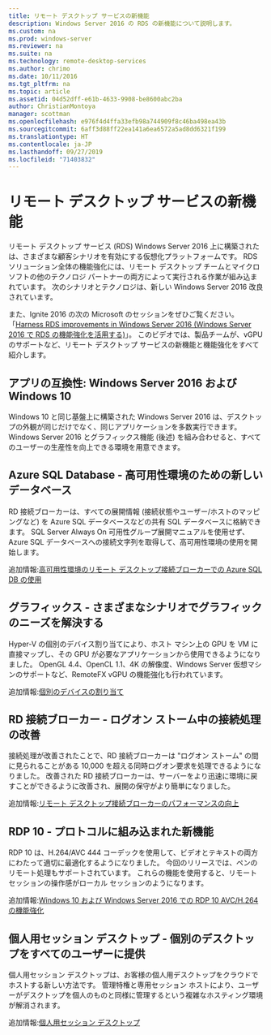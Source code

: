 ```yaml
---
title: リモート デスクトップ サービスの新機能
description: Windows Server 2016 の RDS の新機能について説明します。
ms.custom: na
ms.prod: windows-server
ms.reviewer: na
ms.suite: na
ms.technology: remote-desktop-services
ms.author: chrimo
ms.date: 10/11/2016
ms.tgt_pltfrm: na
ms.topic: article
ms.assetid: 04d52dff-e61b-4633-9908-be8600abc2ba
author: ChristianMontoya
manager: scottman
ms.openlocfilehash: e976f4d4ffa33efb98a744909f8c46ba498ea43b
ms.sourcegitcommit: 6aff3d88ff22ea141a6ea6572a5ad8dd6321f199
ms.translationtype: HT
ms.contentlocale: ja-JP
ms.lasthandoff: 09/27/2019
ms.locfileid: "71403832"
---
```

# <a name="whats-new-in-remote-desktop-services"></a>リモート デスクトップ サービスの新機能

リモート デスクトップ サービス (RDS) Windows Server 2016 上に構築されたは、さまざまな顧客シナリオを有効にする仮想化プラットフォームです。 RDS ソリューション全体の機能強化には、リモート デスクトップ チームとマイクロソフトの他のテクノロジ パートナーの両方によって実行される作業が組み込まれています。 次のシナリオとテクノロジは、新しい Windows Server 2016 改良されています。

また、Ignite 2016 の次の Microsoft のセッションをぜひご覧ください。「[Harness RDS improvements in Windows Server 2016 (Windows Server 2016 で RDS の機能強化を活用する)](https://channel9.msdn.com/Events/Ignite/2016/BRK3098)」。 このビデオでは、製品チームが、vGPU のサポートなど、リモート デスクトップ サービスの新機能と機能強化をすべて紹介します。 

## <a name="app-compatibility---windows-server-2016-and-windows-10"></a>アプリの互換性: Windows Server 2016 および Windows 10
Windows 10 と同じ基盤上に構築された Windows Server 2016 は、デスクトップの外観が同じだけでなく、同じアプリケーションを多数実行できます。 Windows Server 2016 とグラフィックス機能 (後述) を組み合わせると、すべてのユーザーの生産性を向上できる環境を用意できます。 

## <a name="azure-sql-database---the-new-database-for-your-highly-available-environment"></a>Azure SQL Database - 高可用性環境のための新しいデータベース
RD 接続ブローカーは、すべての展開情報 (接続状態やユーザー/ホストのマッピングなど) を Azure SQL データベースなどの共有 SQL データベースに格納できます。 SQL Server Always On 可用性グループ展開マニュアルを使用せず、Azure SQL データベースへの接続文字列を取得して、高可用性環境の使用を開始します。

追加情報:[高可用性環境のリモート デスクトップ接続ブローカーでの Azure SQL DB の使用](https://blogs.technet.microsoft.com/enterprisemobility/2016/05/03/new-windows-server-2016-capability-use-azure-sql-db-for-your-remote-desktop-connection-broker-high-availability-environment/)

## <a name="graphics---solving-graphics-needs-across-various-scenarios"></a>グラフィックス - さまざまなシナリオでグラフィックのニーズを解決する
Hyper-V の個別のデバイス割り当てにより、ホスト マシン上の GPU を VM に直接マップし、その GPU が必要なアプリケーションから使用できるようになりました。 OpenGL 4.4、OpenCL 1.1、4K の解像度、Windows Server 仮想マシンのサポートなど、RemoteFX vGPU の機能強化も行われています。

追加情報:[個別のデバイスの割り当て](https://blogs.technet.microsoft.com/virtualization/2015/11/)

## <a name="rd-connection-broker---improved-connection-handling-during-logon-storms"></a>RD 接続ブローカー - ログオン ストーム中の接続処理の改善
接続処理が改善されたことで、RD 接続ブローカーは "ログオン ストーム" の間に見られることがある 10,000 を超える同時ログオン要求を処理できるようになりました。 改善された RD 接続ブローカーは、サーバーをより迅速に環境に戻すことができるように改善され、展開の保守がより簡単になりました。

追加情報:[リモート デスクトップ接続ブローカーのパフォーマンスの向上](https://blogs.technet.microsoft.com/enterprisemobility/2015/12/15/improved-remote-desktop-connection-broker-performance-with-windows-server-2016-and-windows-server-2012-r2-hotfix-kb3091411/)

## <a name="rdp-10---new-capabilities-built-into-the-protocol"></a>RDP 10 - プロトコルに組み込まれた新機能
RDP 10 は、H.264/AVC 444 コーデックを使用して、ビデオとテキストの両方にわたって適切に最適化するようになりました。 今回のリリースでは、ペンのリモート処理もサポートされています。 これらの機能を使用すると、リモート セッションの操作感がローカル セッションのようになります。  

追加情報:[Windows 10 および Windows Server 2016 での RDP 10 AVC/H.264 の機能強化](https://blogs.technet.microsoft.com/enterprisemobility/2016/01/11/remote-desktop-protocol-rdp-10-avch-264-improvements-in-windows-10-and-windows-server-2016-technical-preview/)

## <a name="personal-session-desktops---providing-individual-desktops-to-any-end-user"></a>個人用セッション デスクトップ - 個別のデスクトップをすべてのユーザーに提供
個人用セッション デスクトップは、お客様の個人用デスクトップをクラウドでホストする新しい方法です。 管理特権と専用セッション ホストにより、ユーザーがデスクトップを個人のものと同様に管理するという複雑なホスティング環境が解消されます。

追加情報:[個人用セッション デスクトップ](rds-personal-session-desktops.md)
